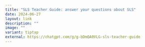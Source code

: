 ```yaml
---
title: "SLS Teacher Guide: answer your questions about SLS"
date: 2024-06-27
layout: link
description: ""
image: ""
variant: tiptap
external: https://chatgpt.com/g/g-bDmQA0VLG-sls-teacher-guide
---
```

